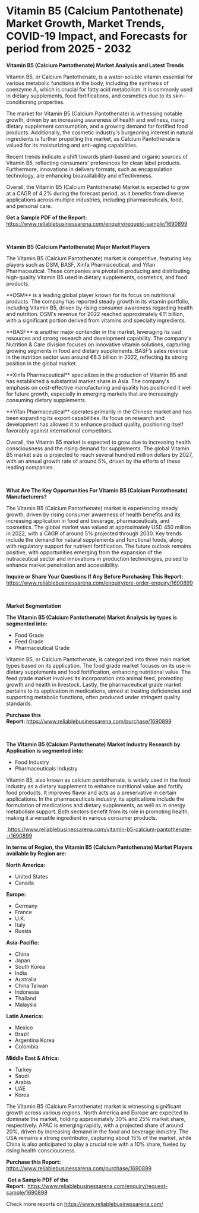 <p><h1>Vitamin B5 (Calcium Pantothenate) Market Growth, Market Trends, COVID-19 Impact, and Forecasts for period from 2025 - 2032</h1></p><p><strong>Vitamin B5 (Calcium Pantothenate) Market Analysis and Latest Trends</strong></p>
<p><p>Vitamin B5, or Calcium Pantothenate, is a water-soluble vitamin essential for various metabolic functions in the body, including the synthesis of coenzyme A, which is crucial for fatty acid metabolism. It is commonly used in dietary supplements, food fortifications, and cosmetics due to its skin-conditioning properties. </p><p>The market for Vitamin B5 (Calcium Pantothenate) is witnessing notable growth, driven by an increasing awareness of health and wellness, rising dietary supplement consumption, and a growing demand for fortified food products. Additionally, the cosmetic industry's burgeoning interest in natural ingredients is further propelling the market, as Calcium Pantothenate is valued for its moisturizing and anti-aging capabilities.</p><p>Recent trends indicate a shift towards plant-based and organic sources of Vitamin B5, reflecting consumers' preferences for clean label products. Furthermore, innovations in delivery formats, such as encapsulation technology, are enhancing bioavailability and effectiveness. </p><p>Overall, the Vitamin B5 (Calcium Pantothenate) Market is expected to grow at a CAGR of 4.2% during the forecast period, as it benefits from diverse applications across multiple industries, including pharmaceuticals, food, and personal care.</p></p>
<p><strong>Get a Sample PDF of the Report:&nbsp;</strong> <a href="https://www.reliablebusinessarena.com/enquiry/request-sample/1690899?utm_campaign=3554&utm_medium=2&utm_source=Github&utm_content=ia&utm_term=26032025&utm_id=vitamin-b5-calcium-pantothenate">https://www.reliablebusinessarena.com/enquiry/request-sample/1690899</a></p>
<p>&nbsp;</p>
<p><strong>Vitamin B5 (Calcium Pantothenate) Major Market Players</strong></p>
<p><p>The Vitamin B5 (Calcium Pantothenate) market is competitive, featuring key players such as DSM, BASF, Xinfa Pharmaceutical, and Yifan Pharmaceutical. These companies are pivotal in producing and distributing high-quality Vitamin B5 used in dietary supplements, cosmetics, and food products.</p><p>**DSM** is a leading global player known for its focus on nutritional products. The company has reported steady growth in its vitamin portfolio, including Vitamin B5, driven by rising consumer awareness regarding health and nutrition. DSM's revenue for 2022 reached approximately €11 billion, with a significant portion derived from vitamins and specialty ingredients.</p><p>**BASF** is another major contender in the market, leveraging its vast resources and strong research and development capability. The company's Nutrition & Care division focuses on innovative vitamin solutions, capturing growing segments in food and dietary supplements. BASF’s sales revenue in the nutrition sector was around €6.3 billion in 2022, reflecting its strong position in the global market.</p><p>**Xinfa Pharmaceutical** specializes in the production of Vitamin B5 and has established a substantial market share in Asia. The company's emphasis on cost-effective manufacturing and quality has positioned it well for future growth, especially in emerging markets that are increasingly consuming dietary supplements. </p><p>**Yifan Pharmaceutical** operates primarily in the Chinese market and has been expanding its export capabilities. Its focus on research and development has allowed it to enhance product quality, positioning itself favorably against international competitors.</p><p>Overall, the Vitamin B5 market is expected to grow due to increasing health consciousness and the rising demand for supplements. The global Vitamin B5 market size is projected to reach several hundred million dollars by 2027, with an annual growth rate of around 5%, driven by the efforts of these leading companies.</p></p>
<p>&nbsp;</p>
<p><strong>What Are The Key Opportunities For Vitamin B5 (Calcium Pantothenate) Manufacturers?</strong></p>
<p><p>The Vitamin B5 (Calcium Pantothenate) market is experiencing steady growth, driven by rising consumer awareness of health benefits and its increasing application in food and beverage, pharmaceuticals, and cosmetics. The global market was valued at approximately USD 450 million in 2022, with a CAGR of around 5% projected through 2030. Key trends include the demand for natural supplements and functional foods, along with regulatory support for nutrient fortification. The future outlook remains positive, with opportunities emerging from the expansion of the nutraceutical sector and innovations in production technologies, poised to enhance market penetration and accessibility.</p></p>
<p><strong>Inquire or Share Your Questions If Any Before Purchasing This Report:</strong> <a href="https://www.reliablebusinessarena.com/enquiry/pre-order-enquiry/1690899?utm_campaign=3554&utm_medium=2&utm_source=Github&utm_content=ia&utm_term=26032025&utm_id=vitamin-b5-calcium-pantothenate">https://www.reliablebusinessarena.com/enquiry/pre-order-enquiry/1690899</a></p>
<p>&nbsp;</p>
<p><strong>Market Segmentation</strong></p>
<p><strong>The Vitamin B5 (Calcium Pantothenate) Market Analysis by types is segmented into:</strong></p>
<p><ul><li>Food Grade</li><li>Feed Grade</li><li>Pharmaceutical Grade</li></ul></p>
<p><p>Vitamin B5, or Calcium Pantothenate, is categorized into three main market types based on its application. The food grade market focuses on its use in dietary supplements and food fortification, enhancing nutritional value. The feed grade market involves its incorporation into animal feed, promoting growth and health in livestock. Lastly, the pharmaceutical grade market pertains to its application in medications, aimed at treating deficiencies and supporting metabolic functions, often produced under stringent quality standards.</p></p>
<p><strong>Purchase this Report:&nbsp;</strong><a href="https://www.reliablebusinessarena.com/purchase/1690899?utm_campaign=3554&utm_medium=2&utm_source=Github&utm_content=ia&utm_term=26032025&utm_id=vitamin-b5-calcium-pantothenate">https://www.reliablebusinessarena.com/purchase/1690899</a></p>
<p>&nbsp;</p>
<p><strong>The Vitamin B5 (Calcium Pantothenate) Market Industry Research by Application is segmented into:</strong></p>
<p><ul><li>Food Industry</li><li>Pharmaceuticals Industry</li></ul></p>
<p><p>Vitamin B5, also known as calcium pantothenate, is widely used in the food industry as a dietary supplement to enhance nutritional value and fortify food products. It improves flavor and acts as a preservative in certain applications. In the pharmaceuticals industry, its applications include the formulation of medications and dietary supplements, as well as in energy metabolism support. Both sectors benefit from its role in promoting health, making it a versatile ingredient in various consumer products.</p></p>
<p><a href="https://www.reliablebusinessarena.com/vitamin-b5-calcium-pantothenate--r1690899?utm_campaign=3554&utm_medium=2&utm_source=Github&utm_content=ia&utm_term=26032025&utm_id=vitamin-b5-calcium-pantothenate">&nbsp;https://www.reliablebusinessarena.com/vitamin-b5-calcium-pantothenate--r1690899</a></p>
<p><strong>In terms of Region, the Vitamin B5 (Calcium Pantothenate) Market Players available by Region are:</strong></p>
<p>
    <p> <strong> North America: </strong>
        <ul>
            <li>United States</li>
            <li>Canada</li>
        </ul>
        </p> 
    <p> <strong> Europe: </strong>
        <ul>
            <li>Germany</li>
            <li>France</li>
            <li>U.K.</li>
            <li>Italy</li>
            <li>Russia</li>
        </ul>
        </p> 
    <p> <strong> Asia-Pacific: </strong>
        <ul>
            <li>China</li>
            <li>Japan</li>
            <li>South Korea</li>
            <li>India</li>
            <li>Australia</li>
            <li>China Taiwan</li>
            <li>Indonesia</li>
            <li>Thailand</li>
            <li>Malaysia</li>
        </ul>
        </p> 
    <p> <strong> Latin America: </strong>
        <ul>
            <li>Mexico</li>
            <li>Brazil</li>
            <li>Argentina Korea</li>
            <li>Colombia</li>
        </ul>
        </p> 
    <p> <strong> Middle East & Africa: </strong>
        <ul>
            <li>Turkey</li>
            <li>Saudi</li>
            <li>Arabia</li>
            <li>UAE</li>
            <li>Korea</li>
        </ul>
    </p>
    </p>
<p><p>The Vitamin B5 (Calcium Pantothenate) market is witnessing significant growth across various regions. North America and Europe are expected to dominate the market, holding approximately 30% and 25% market share, respectively. APAC is emerging rapidly, with a projected share of around 20%, driven by increasing demand in the food and beverage industry. The USA remains a strong contributor, capturing about 15% of the market, while China is also anticipated to play a crucial role with a 10% share, fueled by rising health consciousness.</p></p>
<p><strong>Purchase this Report: </strong><a href="https://www.reliablebusinessarena.com/purchase/1690899?utm_campaign=3554&utm_medium=2&utm_source=Github&utm_content=ia&utm_term=26032025&utm_id=vitamin-b5-calcium-pantothenate">https://www.reliablebusinessarena.com/purchase/1690899</a></p>
<p>&nbsp;<strong>Get a Sample PDF of the Report:&nbsp;&nbsp;</strong><a href="https://www.reliablebusinessarena.com/enquiry/request-sample/1690899?utm_campaign=3554&utm_medium=2&utm_source=Github&utm_content=ia&utm_term=26032025&utm_id=vitamin-b5-calcium-pantothenate">https://www.reliablebusinessarena.com/enquiry/request-sample/1690899</a></p>
<p><strong></strong></p>
<p>Check more reports on <a href="https://www.reliablebusinessarena.com/?utm_campaign=3554&utm_medium=2&utm_source=Github&utm_content=ia&utm_term=26032025&utm_id=vitamin-b5-calcium-pantothenate">https://www.reliablebusinessarena.com/</a></p>